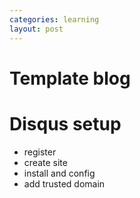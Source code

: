 ```yaml
---
categories: learning
layout: post
---
```


# Template blog

# Disqus setup
- register
- create site
- install and config
- add trusted  domain